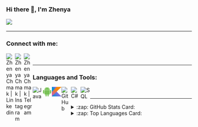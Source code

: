 ### Hi there 👋, I'm Zhenya

![](https://komarev.com/ghpvc/?username=ZhenyaChmak)
<br />

---
### Connect with me:

[<img align="left" alt="ZhenyaChmak | Linkedin" width="24px" src="https://cdn.jsdelivr.net/npm/simple-icons@v3/icons/linkedin.svg"/>][Linkedin]
[<img align="left" alt="ZhenyaChmak | Instagram" width="24px" src="https://cdn.jsdelivr.net/npm/simple-icons@3.13.0/icons/instagram.svg"/>][Instagram]
[<img align="left" alt="ZhenyaChmak | Telegram" width="24px" src="https://cdn.jsdelivr.net/npm/simple-icons@4.21.0/icons/vk.svg"/>][Vk]

<br />

---

### Languages and Tools:

<img align="left" alt="Java" width="26px" src="https://www.probytes.net/wp-content/uploads/2018/07/java-logo-vector-768x768.png" />
<img align="left" alt="Android" width="26px" src="https://raw.githubusercontent.com/github/explore/80688e429a7d4ef2fca1e82350fe8e3517d3494d/topics/android/android.png"/> 
<img align="left" alt="Kotlin" width="26px" src="https://raw.githubusercontent.com/github/explore/80688e429a7d4ef2fca1e82350fe8e3517d3494d/topics/kotlin/kotlin.png"/>
<img align="left" alt="Git Hub" width="26px" src="https://cdn.jsdelivr.net/npm/simple-icons@3.13.0/icons/github.svg" />
<img align="left" alt="C#" width="26px" src="https://yt3.ggpht.com/ytc/AAUvwniqHLNfxiuDnxS4d_nSfZK-nSMm8Wep7J2V_-Pg=s900-c-k-c0x00ffffff-no-rj" />
<img align="left" alt="SQL" width="26px" src="https://www.pinclipart.com/picdir/big/9-92644_database-clipart-raw-data-azure-sql-server-png.png" />
<br />

---

<details>
    <summary>:zap: GitHub Stats Card:</summary>
    <img align="left" alt="code Git Hub Stats" src="https://github-readme-stats.vercel.app/api?username=ZhenyaChmak&show_icons=true&theme=radical&include_all_commits=true" />
</details>

<details>
  <summary>:zap: Top Languages Card:</summary>
    <img align="left"  alt="code Git Hub Stats" src="https://github-readme-stats.vercel.app/api/top-langs/?username=ZhenyaChmak&layout=compact&theme=radical&langs_count=10"  />
</details>

[Linkedin]: https://www.linkedin.com/feed/
[Instagram]: https://www.instagram.com/chmak_evgeniy/
[Vk]: https://vk.com/id156732433
